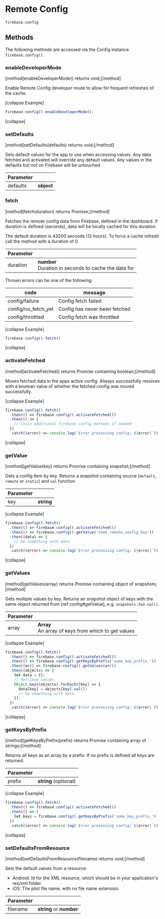 # Remote Config

```
firebase.config
```

## Methods

The following methods are accessed via the Config instance `firebase.config()`.

### enableDeveloperMode
[method]enableDeveloperMode() returns void;[/method]

Enable Remote Config developer mode to allow for frequent refreshes of the cache.

[collapse Example]
```js
firebase.config().enableDeveloperMode();
```
[collapse]
### setDefaults
[method]setDefaults(defaults) returns void;[/method]

Sets default values for the app to use when accessing values. Any data fetched and activated will override any default values. Any values in the defaults but not on Firebase will be untouched.

| Parameter |         |
| --------- | ------- |
| defaults   | **object**  |

### fetch
[method]fetch(duration) returns Promise<void>;[/method]

Fetches the remote config data from Firebase, defined in the dashboard. If duration is defined (seconds), data will be locally cached for this duration.

The default duration is 43200 seconds (12 hours). To force a cache refresh call the method with a duration of 0.

| Parameter |         |
| --------- | ------- |
| duration   | **number** <br /> Duration in seconds to cache the data for |

Thrown errors can be one of the following:

| code | message        |
| --------- | ------- |
| config/failure   | Config fetch failed |
| config/no_fetch_yet   | Config has never been fetched |
| config/throttled   | Config fetch was throttled |

[collapse Example]
```js
firebase.config().fetch()
```
[collapse]

### activateFetched
[method]activateFetched() returns Promise containing boolean;[/method]

Moves fetched data in the apps active config. Always successfully resolves with a boolean value of whether the fetched config was moved successfully.

[collapse Example]
```js
firebase.config().fetch()
  .then(() => firebase.config().activateFetched())
  .then(() => {
    // Chain additional firebase config methods if needed
  })
  .catch((error) => console.log(`Error processing config: ${error}`))
```
[collapse]

### getValue
[method]getValue(key) returns Promise containing snapshot;[/method]

Gets a config item by key. Returns a snapshot containing source (`default`, `remote` or `static`) and `val` function.

| Parameter |         |
| --------- | ------- |
| key   | **string** |

[collapse Example]
```js
firebase.config().fetch()
  .then(() => firebase.config().activateFetched())
  .then(() => firebase.config().getValue('some_remote_config_key'))
  .then((data) => {
    // Do something with data
  })
  .catch((error) => console.log(`Error processing config: ${error}`))
```
[collapse]

### getValues
[method]getValues(array) returns Promise containing object of snapshots;[/method]

Gets multiple values by key. Returns an snapshot object of keys with the same object returned from [ref config#getValue], e.g. `snapshots.foo.val()`.

| Parameter |         |
| --------- | ------- |
| array   | **Array<string>** <br /> An array of keys from which to get values |
  
[collapse Example]
```js
firebase.config().fetch()
  .then(() => firebase.config().activateFetched())
  .then(() => firebase.config().getKeysByPrefix('some_key_prefix_'))
  .then((arr) => firebase.config().getValues(arr))
  .then((objects) => {
    let data = {};
    // Retrieve values
    Object.keys(objects).forEach((key) => {
      data[key] = objects[key].val();
      // Do something with data
    });
  })
  .catch((error) => console.log(`Error processing config: ${error}`))
```
[collapse]

### getKeysByPrefix
[method]getKeysByPrefix(prefix) returns Promise containing array of strings;[/method]

Returns all keys as an array by a prefix. If no prefix is defined all keys are returned.

| Parameter |         |
| --------- | ------- |
| prefix    | **string** (optional) |


[collapse Example]
```js
firebase.config().fetch()
  .then(() => firebase.config().activateFetched())
  .then(() => {
    let keys = firebase.config().getKeysByPrefix('some_key_prefix_')
  })
  .catch((error) => console.log(`Error processing config: ${error}`))
```
[collapse]

### setDefaultsFromResource
[method]setDefaultsFromResource(filename) returns void;[/method]

Sets the default values from a resource:

- Android: Id for the XML resource, which should be in your application's res/xml folder.
- iOS: The plist file name, with no file name extension.

| Parameter |         |
| --------- | ------- |
| filename  | **string** or **number** |
